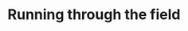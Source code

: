 ---
layout: item
raw_url: https://prdwebappstorage.blob.core.windows.net/kansaspattons/images/gallery-2009-10-28/photo00462.jpg
thumb_url: https://prdwebappstorage.blob.core.windows.net/kansaspattons/images/gallery-2009-10-28/thumb_photo00462.jpg
post: /kansaspattons/blog/2009/10/28/cpls-kindergarten-trip.html
index: 3
title: Running through the field
---